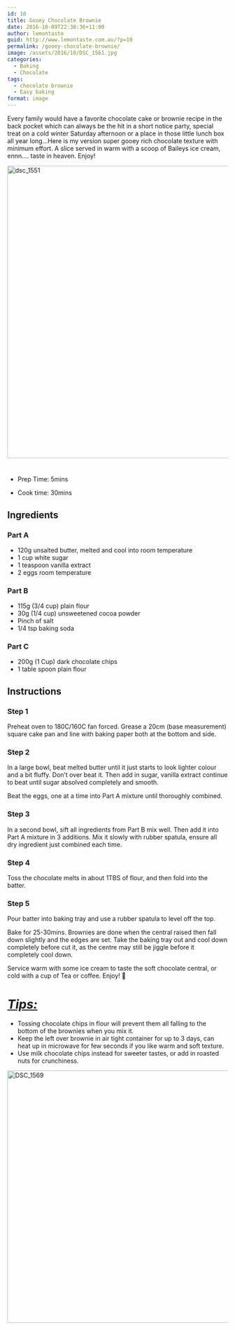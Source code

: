 ```yaml
---
id: 10
title: Gooey Chocolate Brownie
date: 2016-10-09T22:38:36+11:00
author: lemontaste
guid: http://www.lemontaste.com.au/?p=10
permalink: /gooey-chocolate-brownie/
image: /assets/2016/10/DSC_1561.jpg
categories:
  - Baking
  - Chocolate
tags:
  - chocolate brownie
  - Easy baking
format: image
---
```

<p style="text-align: left;">
  Every family would have a favorite chocolate cake or brownie recipe in the back pocket which can always be the hit in a short notice party, special treat on a cold winter Saturday afternoon or a place in those little lunch box all year long&#8230;Here is my version super gooey rich chocolate texture with minimum effort. A slice served in warm with a scoop of Baileys ice cream, ennn&#8230;. taste in heaven. Enjoy!
</p>

<img loading="lazy" class="aligncenter wp-image-16 size-large" src="http://www.lemontaste.com.au/assets/2016/10/DSC_1551-1024x683.jpg" alt="dsc_1551" width="1000" height="667" srcset="http://www.lemontaste.com.au/assets/2016/10/DSC_1551-1024x683.jpg 1024w, http://www.lemontaste.com.au/assets/2016/10/DSC_1551-300x200.jpg 300w, http://www.lemontaste.com.au/assets/2016/10/DSC_1551-768x512.jpg 768w, http://www.lemontaste.com.au/assets/2016/10/DSC_1551-960x640.jpg 960w, http://www.lemontaste.com.au/assets/2016/10/DSC_1551-450x300.jpg 450w" sizes="(max-width: 1000px) 100vw, 1000px" /> 

# <!--more-->

* Prep Time: 5mins

* Cook time: 30mins

## Ingredients

### Part A

* 120g unsalted butter, melted and cool into room temperature
* 1 cup white sugar
* 1 teaspoon vanilla extract
* 2 eggs room temperature

### Part B

* 115g (3/4 cup) plain flour
* 30g (1/4 cup) unsweetened cocoa powder
* Pinch of salt
* 1/4 tsp baking soda

### Part C

* 200g (1 Cup) dark chocolate chips
* 1 table spoon plain flour

## Instructions

### Step 1

Preheat oven to 180C/160C fan forced. Grease a 20cm (base measurement) square cake pan and line with baking paper both at the bottom and side.

### Step 2

In a large bowl, beat melted butter until it just starts to look lighter colour and a bit fluffy. Don&#8217;t over beat it. Then add in sugar, vanilla extract continue to beat until sugar absolved completely and smooth.

Beat the eggs, one at a time into Part A mixture until thoroughly combined.

### Step 3

In a second bowl, sift all ingredients from Part B mix well. Then add it into Part A mixture in 3 additions. Mix it slowly with rubber spatula, ensure all dry ingredient just combined each time.

### Step 4

Toss the chocolate melts in about 1TBS of flour, and then fold into the batter.

### Step 5

Pour batter into baking tray and use a rubber spatula to level off the top.

Bake for 25-30mins. Brownies are done when the central raised then fall down slightly and the edges are set. Take the baking tray out and cool down completely before cut it, as the centre may still be jiggle before it completely cool down.

Service warm with some ice cream to taste the soft chocolate central, or cold with a cup of Tea or coffee. Enjoy! 🙂

# _<span style="text-decoration: underline;">Tips:</span>_

* Tossing chocolate chips in flour will prevent them all falling to the bottom of the brownies when you mix it.
* Keep the left over brownie in air tight container for up to 3 days, can heat up in microwave for few seconds if you like warm and soft texture.
* Use milk chocolate chips instead for sweeter tastes, or add in roasted nuts for crunchiness.

[<img loading="lazy" style="background-image: none; padding-top: 0px; padding-left: 0px; display: inline; padding-right: 0px; border: 0px;" title="DSC_1569" src="http://www.lemontaste.com.au/assets/2016/10/DSC_1569_thumb.jpg" alt="DSC_1569" width="861" height="575" border="0" />](http://www.lemontaste.com.au/assets/2016/10/DSC_1569.jpg)